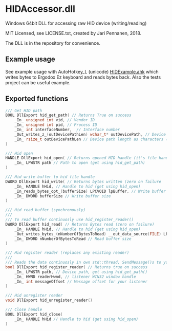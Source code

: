 # HIDAccessor.dll

Windows 64bit DLL for accessing raw HID device (writing/reading)

MIT Licensed, see LICENSE.txt, created by Jari Pennanen, 2018.

The DLL is in the repository for convenience.

## Example usage

See example usage with AutoHotkey_L (unicode) [HIDExample.ahk](./HIDExample.ahk) which writes bytes to Ergodox Ez keyboard and reads bytes back. Also the tests project can be useful example.

## Exported functions

```c++
/// Get HID path
BOOL DllExport hid_get_path( // Returns True on success
	_In_ unsigned int vid, // Vendor ID
	_In_ unsigned int pid, // Process ID
	_In_ int interfaceNumber,  // Interface number
	_Out_writes_z_(outDevicePathLen) wchar_t* outDevicePath, // Device path is written here
	_In_ rsize_t outDevicePathLen // Device path length as characters (not bytes!)
)

/// Hid open
HANDLE DllExport hid_open( // Returns opened HID handle (it's file handle) or zero on failure
	_In_ LPWSTR path // Path to open (get using hid_get_path)
)

/// Hid write buffer to hid file handle
DWORD DllExport hid_write( // Returns bytes written (zero on failure
	_In_ HANDLE hHid, // Handle to hid (get using hid_open)
	_In_reads_bytes_opt_(bufferSize) LPCVOID lpBuffer, // Write buffer pointer
	_In_ DWORD bufferSize // Write buffer size
)

/// Hid read buffer (synchronously)
///
/// To read buffer continuosly use hid_register_reader()
DWORD DllExport hid_read( // Returns Bytes read (zero on failure)
	_In_ HANDLE hHid, // Handle to hid (get using hid_open)
	_Out_writes_bytes_(nNumberOfBytesToRead) __out_data_source(FILE) LPVOID lpBuffer, // Read buffer pointer
	_In_ DWORD nNumberOfBytesToRead // Read buffer size
)

/// Hid register reader (replaces any existing reader)
/// 
/// Reads the data continuosly in own std::thread, SendMessage()s to your listener
bool DllExport hid_register_reader( // Returns true on success
	_In_ LPWSTR path, // Device path, get using hid_get_path()
	_In_ HWND readerHwnd, // listener WIN32 window handle
	_In_ int messageOffset // Message offset for your listener
)

/// Hid unregister reader
void DllExport hid_unregister_reader()

/// Close handle
BOOL DllExport hid_close(
	_In_ HANDLE hHid // Handle to hid (get using hid_open)
)

```